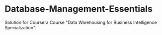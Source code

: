 # Database-Management-Essentials
Solution for Coursera Course "Data Warehousing for Business Intelligence Specialization".
